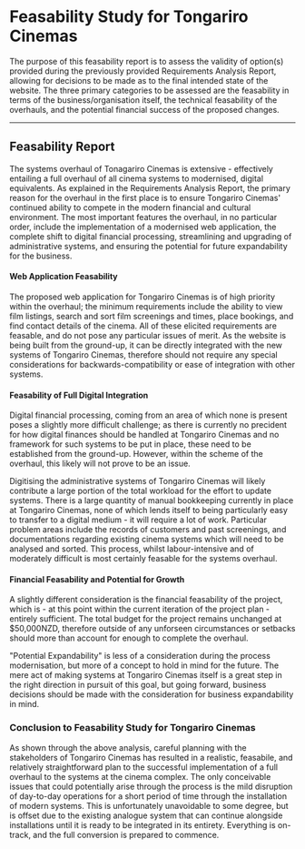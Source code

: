# Feasability Study for Tongariro Cinemas
The purpose of this feasability report is to assess the validity of option(s) provided during the previously provided Requirements Analysis Report, allowing for decisions to be made as to the final intended state of the website. The three primary categories to be assessed are the feasability in terms of the business/organisation itself, the technical feasability of the overhauls, and the potential financial success of the proposed changes.

---

## Feasability Report

The systems overhaul of Tonagariro Cinemas is extensive - effectively entailing a full overhaul of all cinema systems to modernised, digital equivalents. As explained in the Requirements Analysis Report, the primary reason for the overhaul in the first place is to ensure Tongariro Cinemas' continued ability to compete in the modern financial and cultural environment. The most important features the overhaul, in no particular order, include the implementation of a modernised web application, the complete shift to digital financial processing, streamlining and upgrading of administrative systems, and ensuring the potential for future expandability for the business.

#### Web Application Feasability
The proposed web application for Tongariro Cinemas is of high priority within the overhaul; the minimum requirements include the ability to view film listings, search and sort film screenings and times, place bookings, and find contact details of the cinema. All of these elicited requirements are feasable, and do not pose any particular issues of merit. As the website is being built from the ground-up, it can be directly integrated with the new systems of Tongariro Cinemas, therefore should not require any special considerations for backwards-compatibility or ease of integration with other systems.

#### Feasability of Full Digital Integration
Digital financial processing, coming from an area of which none is present poses a slightly more difficult challenge; as there is currently no precident for how digital finances should be handled at Tongariro Cinemas and no framework for such systems to be put in place, these need to be established from the ground-up. However, within the scheme of the overhaul, this likely will not prove to be an issue.

Digitising the administrative systems of Tongariro Cinemas will likely contribute a large portion of the total workload for the effort to update systems. There is a large quantity of manual bookkeeping currently in place at Tongariro Cinemas, none of which lends itself to being particularly easy to transfer to a digital medium - it will require a lot of work. Particular problem areas include the records of customers and past screenings, and documentations regarding existing cinema systems which will need to be analysed and sorted. This process, whilst labour-intensive and of moderately difficult is most certainly feasable for the systems overhaul.

#### Financial Feasability and Potential for Growth
A slightly different consideration is the financial feasability of the project, which is - at this point within the current iteration of the project plan - entirely sufficient. The total budget for the project remains unchanged at $50,000NZD, therefore outside of any unforseen circumstances or setbacks should more than account for enough to complete the overhaul.

"Potential Expandability" is less of a consideration during the process modernisation, but more of a concept to hold in mind for the future. The mere act of making systems at Tongariro Cinemas itself is a great step in the right direction in pursuit of this goal, but going forward, business decisions should be made with the consideration for business expandability in mind.

### Conclusion to Feasability Study for Tongariro Cinemas
As shown through the above analysis, careful planning with the stakeholders of Tongariro Cinemas has resulted in a realistic, feasabile, and relatively straightforward plan to the successful implementation of a full overhaul to the systems at the cinema complex. The only conceivable issues that could potentially arise through the process is the mild disruption of day-to-day operations for a short period of time through the installation of modern systems. This is unfortunately unavoidable to some degree, but is offset due to the existing analogue system that can continue alongside installations until it is ready to be integrated in its entirety. Everything is on-track, and the full conversion is prepared to commence.
